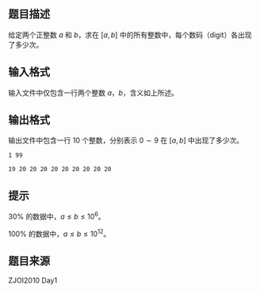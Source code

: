 ## 题目描述

给定两个正整数 $a$ 和 $b$，求在 $[a,b]$ 中的所有整数中，每个数码（digit）各出现了多少次。

## 输入格式

输入文件中仅包含一行两个整数 $a$，$b$，含义如上所述。

## 输出格式

输出文件中包含一行 $10$ 个整数，分别表示 $0\sim 9$ 在 $[a,b]$ 中出现了多少次。

```input1
1 99
```

```output1
19 20 20 20 20 20 20 20 20 20
```

## 提示

$30\%$ 的数据中，$a\le b\le 10^6$。

$100\%$ 的数据中，$a\le b\le 10^{12}$。

## 题目来源

ZJOI2010 Day1